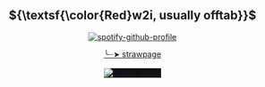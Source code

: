 <h2 align="center">${\textsf{\color{Red}w2i, usually offtab}}$</h2>
<p align="center">
  <a href="https://github.com/kittinan/spotify-github-profile">
    <img src="https://spotify-github-profile.kittinanx.com/api/view?uid=31eo6x65yp4a5rpb7dquk5ytvgwq&cover_image=true&theme=natemoo-re&show_offline=false&background_color=121212&interchange=false&bar_color=53b14f&bar_color_cover=true" alt="spotify-github-profile">
  </a>
</p>
  <p align="center"><a href="https://tomos.straw.page/">╰┈➤ strawpage</a><br/><br/>
  <img src="https://komarev.com/ghpvc/?username=n0-ey3s&amp;color=red" alt="Profile Views" style="max-width: 100%;box-sizing:content-box;background-color:rgb(13, 17, 23);border-style:none;" /></p>
                      





